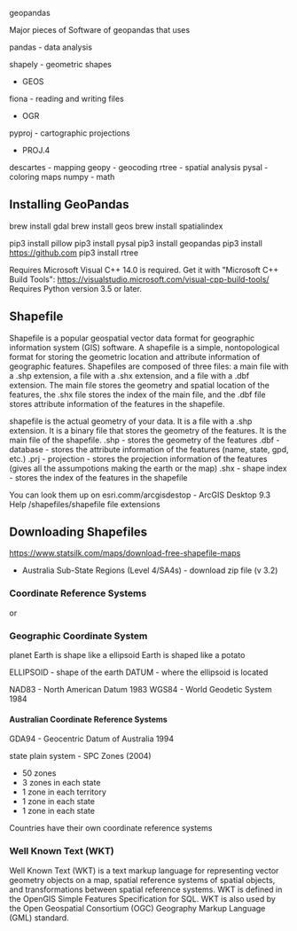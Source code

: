 geopandas

Major pieces of Software of geopandas that uses

pandas - data analysis

shapely - geometric shapes
 - GEOS

 fiona - reading and  writing files
  - OGR

pyproj - cartographic projections
 - PROJ.4

descartes - mapping
geopy - geocoding
rtree - spatial analysis
pysal - coloring maps
numpy - math

## Installing GeoPandas
brew install gdal
brew install geos
brew install spatialindex

pip3 install pillow
pip3 install pysal
pip3 install geopandas
pip3 install https://github.com
pip3 install rtree

Requires Microsoft Visual C++ 14.0 is required. Get it with "Microsoft C++ Build Tools": https://visualstudio.microsoft.com/visual-cpp-build-tools/
Requires Python version 3.5 or later.


## Shapefile
Shapefile is a popular geospatial vector data format for geographic information system (GIS) software. A shapefile is a simple, nontopological format for storing the geometric location and attribute information of geographic features. Shapefiles are composed of three files: a main file with a .shp extension, a file with a .shx extension, and a file with a .dbf extension. The main file stores the geometry and spatial location of the features, the .shx file stores the index of the main file, and the .dbf file stores attribute information of the features in the shapefile.

shapefile is the actual geometry of your data. It is a file with a .shp extension. It is a binary file that stores the geometry of the features. It is the main file of the shapefile.
  .shp - stores the geometry of the features
  .dbf - database - stores the attribute information of the features (name, state, gpd, etc.)
  .prj - projection - stores the projection information of the features (gives all the assumpotions making the earth or the map)
  .shx - shape index - stores the index of the features in the shapefile

You can look them up on esri.comm/arcgisdestop - ArcGIS Desktop 9.3 Help /shapefiles/shapefile file extensions

## Downloading Shapefiles
https://www.statsilk.com/maps/download-free-shapefile-maps

 - Australia Sub-State Regions (Level 4/SA4s) - download zip file (v 3.2)


### Coordinate Reference Systems
or
### Geographic Coordinate System

planet Earth is shape like a ellipsoid
Earth is shaped like a potato

ELLIPSOID - shape of the earth
DATUM - where the ellipsoid is located

NAD83 - North American Datum 1983
WGS84 - World Geodetic System 1984
#### Australian Coordinate Reference Systems
GDA94 - Geocentric Datum of Australia 1994

state plain system - SPC Zones (2004)
  - 50 zones
  - 3 zones in each state
  - 1 zone in each territory
  - 1 zone in each state
  - 1 zone in each state

Countries have their own coordinate reference systems

### Well Known Text (WKT)
Well Known Text (WKT) is a text markup language for representing vector geometry objects on a map, spatial reference systems of spatial objects, and transformations between spatial reference systems. WKT is defined in the OpenGIS Simple Features Specification for SQL. WKT is also used by the Open Geospatial Consortium (OGC) Geography Markup Language (GML) standard.
